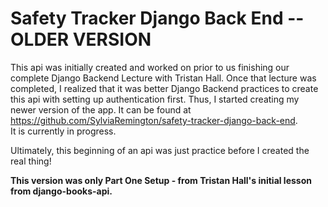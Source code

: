 # Safety Tracker Django Back End -- OLDER VERSION

This api was initially created and worked on prior to us finishing our complete Django Backend Lecture with Tristan Hall. Once that lecture was completed, I realized that it was better Django Backend practices to create this api with setting up authentication first. Thus, I started creating my newer version of the app. It can be found at https://github.com/SylviaRemington/safety-tracker-django-back-end. <br> It is currently in progress.

Ultimately, this beginning of an api was just practice before I created the real thing!

**This version was only Part One Setup - from Tristan Hall's initial lesson from django-books-api.**

